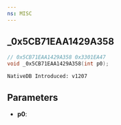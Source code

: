 ```yaml
---
ns: MISC
---
```

## _0x5CB71EAA1429A358

```c
// 0x5CB71EAA1429A358 0x3301EA47
void _0x5CB71EAA1429A358(int p0);
```

```
NativeDB Introduced: v1207
```

## Parameters
* **p0**:
